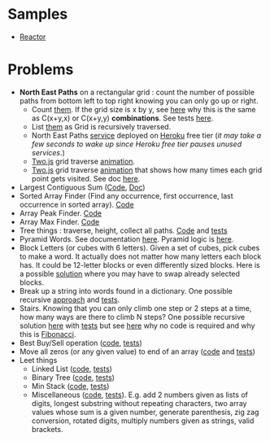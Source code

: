 # Samples
- [Reactor](docs/REACTOR.md)

# Problems
- **North East Paths** on a rectangular grid : count the number of possible paths from bottom left to top right knowing you can only go up or right.
  - Count [them](problems/src/main/java/com/vnet/problems/NorthEastPaths.java). If the grid size is x by y, see [here](docs/north-east-paths.md)
why this is the same as C(x+y,x) or C(x+y,y) **combinations**. See tests [here](problems/src/test/java/com/vnet/problems/NorthEastPathsTest.java).
  - List [them](problems/src/main/java/com/vnet/problems/NEPaths.java) as Grid is recursively traversed.
  - North East Paths [service](http://app137.herokuapp.com/things/paths/?w=3&h=2) deployed on [Heroku](https://www.heroku.com) free tier
(_it may take a few seconds to wake up since Heroku free tier pauses unused services_.)
  - [Two.js](https://two.js.org/) grid traverse [animation](https://app137.herokuapp.com/north-east-paths.html).
  - [Two.js](https://two.js.org/) grid traverse [animation](https://app137.herokuapp.com/north-east-paths-counters.html)
   that shows how many times each grid point gets visited. See doc [here](docs/north-east-paths.md#how-many-paths-visit-a-given-point-in-the-grid).
- Largest Contiguous Sum ([Code](problems/src/main/java/com/vnet/problems/LargestContiguousSum.java), [Doc](docs/largest-contiguous-sum.md))
- Sorted Array Finder (Find any occurrence, first occurrence, last occurrence in sorted array). [Code](problems/src/main/java/com/vnet/problems/SAFinder.java)
- Array Peak Finder. [Code](problems/src/main/java/com/vnet/problems/PeakFinder.java)
- Array Max Finder. [Code](problems/src/main/java/com/vnet/problems/MaxFinder.java)
- Tree things : traverse, height, collect all paths. [Code](problems/src/main/java/com/vnet/problems/Node.java) and [tests](problems/src/test/java/com/vnet/problems/NodeTest.java)
- Pyramid Words. See documentation [here](docs/PYRAMID.md). Pyramid logic is [here](apps/words/src/main/java/com/vnet/apps/words/pyramid/PyramidFinder.java).
- Block Letters (or cubes with 6 letters). Given a set of cubes, pick cubes to make a word. It actually does not matter
how many letters each block has. It could be 12-letter blocks or even differently sized blocks.
Here is a possible [solution](problems/src/main/java/com/vnet/problems/BlockLetters.java) where you may have to swap already selected blocks.
- Break up a string into words found in a dictionary. One possible recursive [approach](problems/src/main/java/com/vnet/problems/WordBreaker.java) and [tests](problems/src/test/java/com/vnet/problems/WordBreakerTest.java).
- Stairs. Knowing that you can only climb one step or 2 steps at a time, how many ways are there to climb N steps? One possible recursive solution [here](problems/src/main/java/com/vnet/problems/Stairs.java) with [tests](problems/src/test/java/com/vnet/problems/StairsTest.java)
but see [here](docs/STAIRS.md) why no code is required and why this is [Fibonacci](https://en.wikipedia.org/wiki/Fibonacci_number).
- Best Buy/Sell operation ([code](problems/src/main/java/com/vnet/problems/BestBuySell.java), [tests](problems/src/test/java/com/vnet/problems/BestBuySellTest.java))
- Move all zeros (or any given value) to end of an array ([code](problems/src/main/java/com/vnet/problems/ArrayMover.java) and [tests](problems/src/test/java/com/vnet/problems/ArrayMoverTest.java))
- Leet things
  - Linked List ([code](problems/src/main/java/com/vnet/problems/LeetLinkedList.java), [tests](problems/src/test/java/com/vnet/problems/LeetLinkedListTest.java))
  - Binary Tree ([code](problems/src/main/java/com/vnet/problems/LeetTree.java), [tests](problems/src/test/java/com/vnet/problems/LeetTreeTest.java))
  - Min Stack ([code](problems/src/main/java/com/vnet/problems/LeetMinStack.java), [tests](problems/src/test/java/com/vnet/problems/LeetMinStackTest.java))
  - Miscellaneous ([code](problems/src/main/java/com/vnet/problems/LeetMiscSolutions.java), [tests](problems/src/test/java/com/vnet/problems/LeetMiscSolutionsTest.java)).
  E.g. add 2 numbers given as lists of digits, longest substring without repeating characters, two array values whose sum is a given number,
  generate parenthesis, zig zag conversion, rotated digits, multiply numbers given as strings, valid brackets.